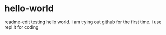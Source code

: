 # hello-world


readme-edit
testing
hello world. i am trying out github for the first time. i use repl.it for coding